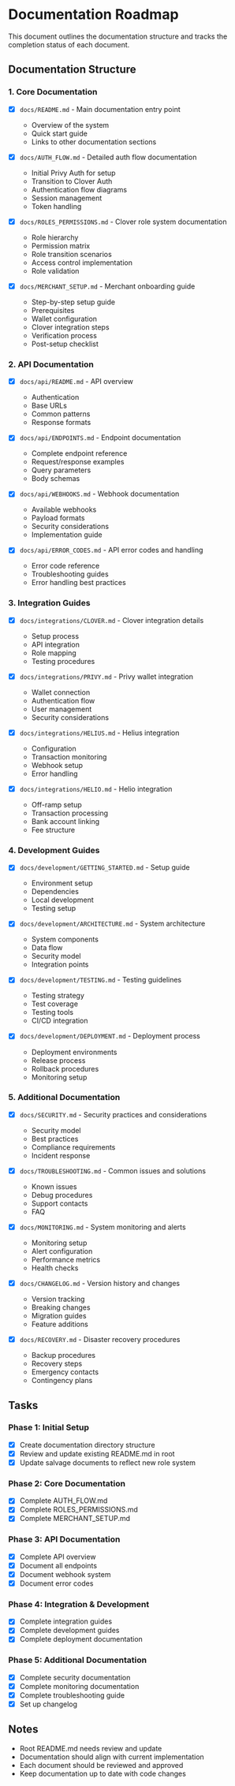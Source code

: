 # Documentation Roadmap

This document outlines the documentation structure and tracks the completion status of each document.

## Documentation Structure

### 1. Core Documentation
- [x] `docs/README.md` - Main documentation entry point
  - Overview of the system
  - Quick start guide
  - Links to other documentation sections
  
- [x] `docs/AUTH_FLOW.md` - Detailed auth flow documentation
  - Initial Privy Auth for setup
  - Transition to Clover Auth
  - Authentication flow diagrams
  - Session management
  - Token handling

- [x] `docs/ROLES_PERMISSIONS.md` - Clover role system documentation
  - Role hierarchy
  - Permission matrix
  - Role transition scenarios
  - Access control implementation
  - Role validation

- [x] `docs/MERCHANT_SETUP.md` - Merchant onboarding guide
  - Step-by-step setup guide
  - Prerequisites
  - Wallet configuration
  - Clover integration steps
  - Verification process
  - Post-setup checklist

### 2. API Documentation
- [x] `docs/api/README.md` - API overview
  - Authentication
  - Base URLs
  - Common patterns
  - Response formats

- [x] `docs/api/ENDPOINTS.md` - Endpoint documentation
  - Complete endpoint reference
  - Request/response examples
  - Query parameters
  - Body schemas

- [x] `docs/api/WEBHOOKS.md` - Webhook documentation
  - Available webhooks
  - Payload formats
  - Security considerations
  - Implementation guide

- [x] `docs/api/ERROR_CODES.md` - API error codes and handling
  - Error code reference
  - Troubleshooting guides
  - Error handling best practices

### 3. Integration Guides
- [x] `docs/integrations/CLOVER.md` - Clover integration details
  - Setup process
  - API integration
  - Role mapping
  - Testing procedures

- [x] `docs/integrations/PRIVY.md` - Privy wallet integration
  - Wallet connection
  - Authentication flow
  - User management
  - Security considerations

- [x] `docs/integrations/HELIUS.md` - Helius integration
  - Configuration
  - Transaction monitoring
  - Webhook setup
  - Error handling

- [x] `docs/integrations/HELIO.md` - Helio integration
  - Off-ramp setup
  - Transaction processing
  - Bank account linking
  - Fee structure

### 4. Development Guides
- [x] `docs/development/GETTING_STARTED.md` - Setup guide
  - Environment setup
  - Dependencies
  - Local development
  - Testing setup

- [x] `docs/development/ARCHITECTURE.md` - System architecture
  - System components
  - Data flow
  - Security model
  - Integration points

- [x] `docs/development/TESTING.md` - Testing guidelines
  - Testing strategy
  - Test coverage
  - Testing tools
  - CI/CD integration

- [x] `docs/development/DEPLOYMENT.md` - Deployment process
  - Deployment environments
  - Release process
  - Rollback procedures
  - Monitoring setup

### 5. Additional Documentation
- [x] `docs/SECURITY.md` - Security practices and considerations
  - Security model
  - Best practices
  - Compliance requirements
  - Incident response

- [x] `docs/TROUBLESHOOTING.md` - Common issues and solutions
  - Known issues
  - Debug procedures
  - Support contacts
  - FAQ

- [x] `docs/MONITORING.md` - System monitoring and alerts
  - Monitoring setup
  - Alert configuration
  - Performance metrics
  - Health checks

- [x] `docs/CHANGELOG.md` - Version history and changes
  - Version tracking
  - Breaking changes
  - Migration guides
  - Feature additions

- [x] `docs/RECOVERY.md` - Disaster recovery procedures
  - Backup procedures
  - Recovery steps
  - Emergency contacts
  - Contingency plans

## Tasks

### Phase 1: Initial Setup
- [x] Create documentation directory structure
- [x] Review and update existing README.md in root
- [x] Update salvage documents to reflect new role system

### Phase 2: Core Documentation
- [x] Complete AUTH_FLOW.md
- [x] Complete ROLES_PERMISSIONS.md
- [x] Complete MERCHANT_SETUP.md

### Phase 3: API Documentation
- [x] Complete API overview
- [x] Document all endpoints
- [x] Document webhook system
- [x] Document error codes

### Phase 4: Integration & Development
- [x] Complete integration guides
- [x] Complete development guides
- [x] Complete deployment documentation

### Phase 5: Additional Documentation
- [x] Complete security documentation
- [x] Complete monitoring documentation
- [x] Complete troubleshooting guide
- [x] Set up changelog

## Notes
- Root README.md needs review and update
- Documentation should align with current implementation
- Each document should be reviewed and approved
- Keep documentation up to date with code changes